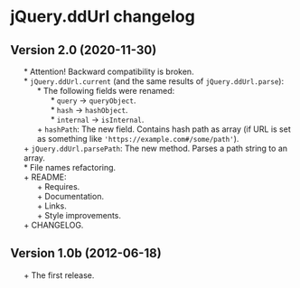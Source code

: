 # jQuery.ddUrl changelog


## Version 2.0 (2020-11-30)
* \* Attention! Backward compatibility is broken.
* \* `jQuery.ddUrl.current` (and the same results of `jQuery.ddUrl.parse`):
	* \* The following fields were renamed:
		* \* `query` → `queryObject`.
		* \* `hash` → `hashObject`.
		* \* `internal` → `isInternal`.
	* \+ `hashPath`: The new field. Contains hash path as array (if URL is set as something like `'https://example.com#/some/path'`).
* \+ `jQuery.ddUrl.parsePath`: The new method. Parses a path string to an array.
* \* File names refactoring.
* \+ README:
	* \+ Requires.
	* \+ Documentation.
	* \+ Links.
	* \+ Style improvements.
* \+ CHANGELOG.


## Version 1.0b (2012-06-18)
* \+ The first release.


<link rel="stylesheet" type="text/css" href="https://DivanDesign.ru/assets/files/ddMarkdown.css" />
<style>ul{list-style:none;}</style>